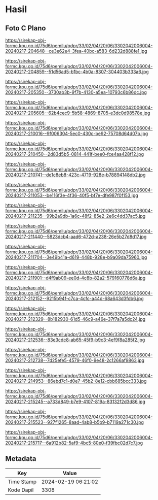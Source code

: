 # Hasil

## Foto C Plano

https://sirekap-obj-formc.kpu.go.id/75d6/pemilu/pdpr/33/02/04/20/06/3302042006004-20240217-204648--ce3e62e4-3fea-40bc-a583-6d232d888fe1.jpg

https://sirekap-obj-formc.kpu.go.id/75d6/pemilu/pdpr/33/02/04/20/06/3302042006004-20240217-204859--51d56ad5-b1bc-4b0a-8307-304403b333a6.jpg

https://sirekap-obj-formc.kpu.go.id/75d6/pemilu/pdpr/33/02/04/20/06/3302042006004-20240217-205350--3730ab3b-9f7b-4130-a5ea-10793c6b86dc.jpg

https://sirekap-obj-formc.kpu.go.id/75d6/pemilu/pdpr/33/02/04/20/06/3302042006004-20240217-205605--62b4cec9-5b58-4869-8705-e3dc0d98578e.jpg

https://sirekap-obj-formc.kpu.go.id/75d6/pemilu/pdpr/33/02/04/20/06/3302042006004-20240217-210016--9f006304-5ec0-430c-be92-75708d64d07b.jpg

https://sirekap-obj-formc.kpu.go.id/75d6/pemilu/pdpr/33/02/04/20/06/3302042006004-20240217-210450--2d83d5b5-0814-441f-bee0-fce4aa428f12.jpg

https://sirekap-obj-formc.kpu.go.id/75d6/pemilu/pdpr/33/02/04/20/06/3302042006004-20240217-210741--de1c8eb8-423c-4719-928e-b78894148db2.jpg

https://sirekap-obj-formc.kpu.go.id/75d6/pemilu/pdpr/33/02/04/20/06/3302042006004-20240217-211053--be116f3e-4f36-40f5-bf7e-dfe987f0f153.jpg

https://sirekap-obj-formc.kpu.go.id/75d6/pemilu/pdpr/33/02/04/20/06/3302042006004-20240217-211235--99b2a9db-1a6c-48f2-85e2-2e6c4dd37ac5.jpg

https://sirekap-obj-formc.kpu.go.id/75d6/pemilu/pdpr/33/02/04/20/06/3302042006004-20240217-211440--5823dcb4-aad6-472d-a238-26e5b27d8d17.jpg

https://sirekap-obj-formc.kpu.go.id/75d6/pemilu/pdpr/33/02/04/20/06/3302042006004-20240217-211704--3e49b41a-d619-448b-928e-b9a09da75960.jpg

https://sirekap-obj-formc.kpu.go.id/75d6/pemilu/pdpr/33/02/04/20/06/3302042006004-20240217-211901--d4f9ab09-ee0d-4c8b-82a2-579160778d6a.jpg

https://sirekap-obj-formc.kpu.go.id/75d6/pemilu/pdpr/33/02/04/20/06/3302042006004-20240217-212152--9215b94f-c7ca-4cfc-a44d-68a643d3fdb6.jpg

https://sirekap-obj-formc.kpu.go.id/75d6/pemilu/pdpr/33/02/04/20/06/3302042006004-20240217-212329--8b182930-61d5-46c9-a46e-37f7a7a5dc24.jpg

https://sirekap-obj-formc.kpu.go.id/75d6/pemilu/pdpr/33/02/04/20/06/3302042006004-20240217-212536--83e3cdc8-ab65-45f9-b9c3-4ef9f8a285f2.jpg

https://sirekap-obj-formc.kpu.go.id/75d6/pemilu/pdpr/33/02/04/20/06/3302042006004-20240217-212738--7d25efe5-4579-46f0-9e48-2c1266af9863.jpg

https://sirekap-obj-formc.kpu.go.id/75d6/pemilu/pdpr/33/02/04/20/06/3302042006004-20240217-214953--86ebd7c1-d0e7-45b2-8e12-cbb685bcc333.jpg

https://sirekap-obj-formc.kpu.go.id/75d6/pemilu/pdpr/33/02/04/20/06/3302042006004-20240217-215245--a733d849-b7e9-4107-819a-83132f2d3d86.jpg

https://sirekap-obj-formc.kpu.go.id/75d6/pemilu/pdpr/33/02/04/20/06/3302042006004-20240217-215523--927f1265-8aad-4ab8-b5b9-b7119a271c30.jpg

https://sirekap-obj-formc.kpu.go.id/75d6/pemilu/pdpr/33/02/04/20/06/3302042006004-20240217-215717--6a912b82-5af9-4bc5-80e0-f39fbc02d7c7.jpg


## Metadata

| Key        | Value               |
| ---------- | ------------------- |
| Time Stamp | 2024-02-19 06:21:02 |
| Kode Dapil | 3308                |



